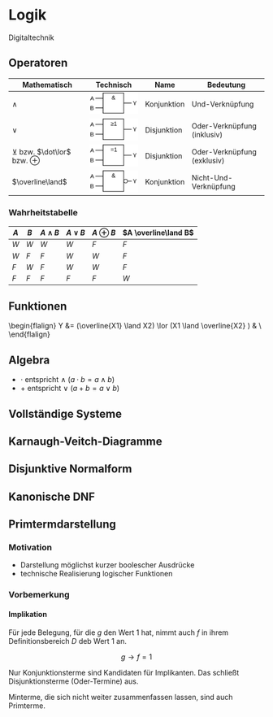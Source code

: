 # Logik 
Digitaltechnik

## Operatoren

| Mathematisch                            | Technisch                                | Name         | Bedeutung                   |
|-----------------------------------------|------------------------------------------|--------------|-----------------------------|
| $\land$                                 | ![img](/docs/img/IEC_AND_label.svg.png)  | Konjunktion  | Und-Verknüpfung             |
| $\lor$                                  | ![img](/docs/img/IEC_OR_label.svg.png)   | Disjunktion  | Oder-Verknüpfung (inklusiv) |
| $\veebar$ bzw. $\dot\lor$ bzw. $\oplus$ | ![img](/docs/img/IEC_XOR_label.svg.png)  | Disjunktion  | Oder-Verknüpfung (exklusiv) |
| $\overline\land$                        | ![img](/docs/img/IEC_NAND_label.svg.png) | Konjunktion  | Nicht-Und-Verknüpfung       |

### Wahrheitstabelle

| $A$ | $B$ | $A \land B$ | $A \lor B$ | $A \oplus B$ | $A \overline\land B$ |
|-----|-----|-------------|------------|--------------|----------------------|
| $W$ | $W$ | $W$         | $W$        | $F$          | $F$                  |
| $W$ | $F$ | $F$         | $W$        | $W$          | $F$                  |
| $F$ | $W$ | $F$         | $W$        | $W$          | $F$                  |
| $F$ | $F$ | $F$         | $F$        | $F$          | $W$                  |

## Funktionen

\begin{flalign}
Y &= (\overline{X1} \land X2) \lor (X1 \land \overline{X2} ) & \\\
\end{flalign}

## Algebra

- $\cdot$ entspricht $\land$ ($a \cdot b = a \land b$)
- $+$ entspricht $\lor$ ($a + b = a \lor b$)

## Vollständige Systeme

## Karnaugh-Veitch-Diagramme

## Disjunktive Normalform

## Kanonische DNF

## Primtermdarstellung

### Motivation

- Darstellung möglichst kurzer boolescher Ausdrücke
- technische Realisierung logischer Funktionen

### Vorbemerkung

#### Implikation

Für jede Belegung, für die $g$ den Wert $1$ hat, nimmt auch
$f$ in ihrem Definitionsbereich $D$ deb Wert $1$ an.

$$g \to f = 1$$

Nur Konjunktionsterme sind Kandidaten für Implikanten. Das
schließt Disjunktionsterme (Oder-Termine) aus.

Minterme, die sich nicht weiter zusammenfassen lassen,
sind auch Primterme.

